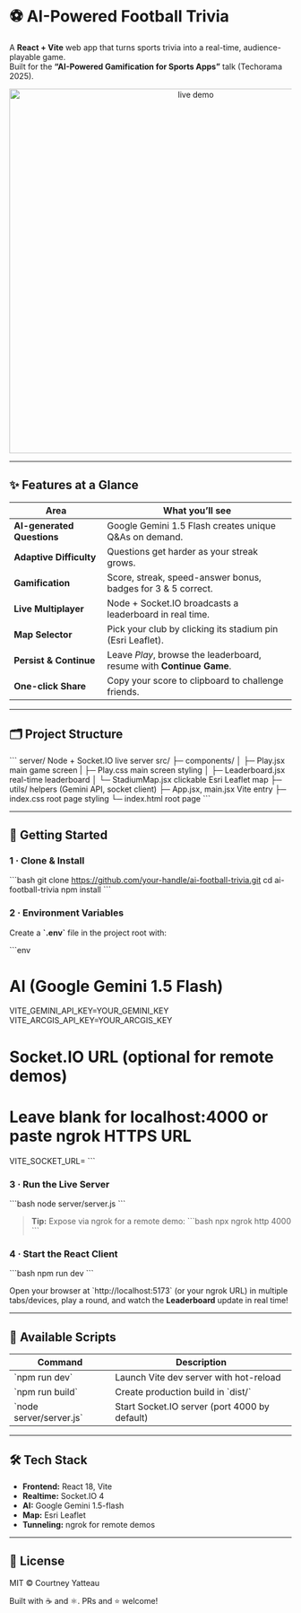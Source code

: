 # ⚽ AI-Powered Football Trivia

A **React + Vite** web app that turns sports trivia into a real-time, audience-playable game.  
Built for the **“AI-Powered Gamification for Sports Apps”** talk (Techorama 2025).

<div align="center">
  <img alt="live demo" src="docs/demo.gif" width="650">
</div>

---

## ✨ Features at a Glance

| Area                   | What you’ll see                                                     |
|------------------------|---------------------------------------------------------------------|
| **AI-generated Questions** | Google Gemini 1.5 Flash creates unique Q&As on demand.         |
| **Adaptive Difficulty**    | Questions get harder as your streak grows.                      |
| **Gamification**           | Score, streak, speed-answer bonus, badges for 3 & 5 correct.     |
| **Live Multiplayer**       | Node + Socket.IO broadcasts a leaderboard in real time.         |
| **Map Selector**           | Pick your club by clicking its stadium pin (Esri Leaflet).      |
| **Persist & Continue**     | Leave *Play*, browse the leaderboard, resume with **Continue Game**. |
| **One-click Share**        | Copy your score to clipboard to challenge friends.             |

---

## 🗂 Project Structure

\`\`\`
server/                  Node + Socket.IO live server
src/
 ├─ components/
 │   ├─ Play.jsx         main game screen
 |   ├─ Play.css         main screen styling
 │   ├─ Leaderboard.jsx  real-time leaderboard
 │   └─ StadiumMap.jsx   clickable Esri Leaflet map
 ├─ utils/               helpers (Gemini API, socket client)
 ├─ App.jsx, main.jsx    Vite entry
 ├─ index.css            root page styling
 └─ index.html           root page
\`\`\`

---

## 🚀 Getting Started

### 1 · Clone & Install

\`\`\`bash
git clone https://github.com/your-handle/ai-football-trivia.git
cd ai-football-trivia
npm install
\`\`\`

### 2 · Environment Variables

Create a **\`.env\`** file in the project root with:

\`\`\`env
# AI (Google Gemini 1.5 Flash)
VITE_GEMINI_API_KEY=YOUR_GEMINI_KEY
VITE_ARCGIS_API_KEY=YOUR_ARCGIS_KEY

# Socket.IO URL (optional for remote demos)
# Leave blank for localhost:4000 or paste ngrok HTTPS URL
VITE_SOCKET_URL=
\`\`\`

### 3 · Run the Live Server

\`\`\`bash
node server/server.js
\`\`\`

> **Tip:** Expose via ngrok for a remote demo:
> \`\`\`bash
> npx ngrok http 4000
> \`\`\`

### 4 · Start the React Client

\`\`\`bash
npm run dev
\`\`\`

Open your browser at \`http://localhost:5173\` (or your ngrok URL) in multiple tabs/devices, play a round, and watch the **Leaderboard** update in real time!

---

## 🔧 Available Scripts

| Command                   | Description                                 |
|---------------------------|---------------------------------------------|
| \`npm run dev\`             | Launch Vite dev server with hot-reload      |
| \`npm run build\`           | Create production build in \`dist/\`          |
| \`node server/server.js\`   | Start Socket.IO server (port 4000 by default) |

---

## 🛠 Tech Stack

- **Frontend:** React 18, Vite  
- **Realtime:** Socket.IO 4  
- **AI:** Google Gemini 1.5-flash  
- **Map:** Esri Leaflet
- **Tunneling:** ngrok for remote demos  

---

## 📝 License

MIT © Courtney Yatteau

Built with ☕ and ⚛️.
PRs and ⭐ welcome!